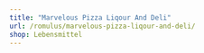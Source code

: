 ```yaml
---
title: "Marvelous Pizza Liqour And Deli"
url: /romulus/marvelous-pizza-liqour-and-deli/
shop: Lebensmittel
---
```

